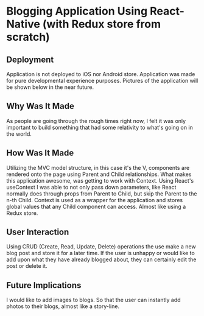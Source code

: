 # Blogging Application Using React-Native (with Redux store from scratch)

## Deployment 
Application is not deployed to iOS nor Android store. Application was made for pure developmental experience purposes. 
Pictures of the application will be shown below in the near future.

## Why Was It Made
As people are going through the rough times right now, I felt it was only important to build something that had some relativity to what's going on in the world. 

## How Was It Made
Utilizing the MVC model structure, in this case it's the V, components are rendered onto the page using Parent and Child relationships.
What makes this application awesome, was getting to work with Context. Using React's useContext I was able to not only pass down parameters, like React normally does through props from Parent to Child, 
but skip the Parent to the n-th Child. Context is used as a wrapper for the application and stores global values that any Child component can access. Almost like using a Redux store. 

## User Interaction
Using CRUD (Create, Read, Update, Delete) operations the use make a new blog post and store it for a later time. If the user is unhappy or would like to add upon what they have already blogged about, they can certainly edit the post or delete it.

## Future Implications
I would like to add images to blogs. So that the user can instantly add photos to their blogs, almost like a story-line.
